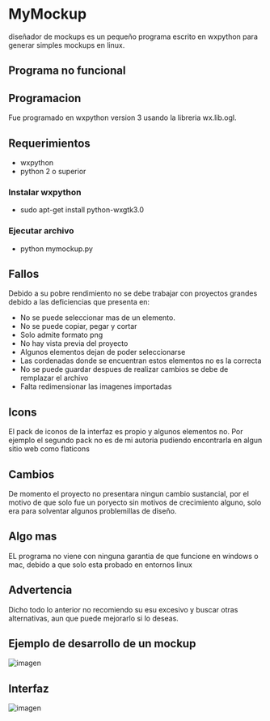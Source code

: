 
# MyMockup
diseñador de mockups es un pequeño programa escrito en wxpython para generar simples mockups en linux.

## Programa no funcional

## Programacion
Fue programado en wxpython version 3 usando la libreria wx.lib.ogl.

## Requerimientos
- wxpython
- python 2 o superior

### Instalar wxpython
- sudo apt-get install python-wxgtk3.0

### Ejecutar archivo
- python mymockup.py


## Fallos
Debido a su pobre rendimiento no se debe trabajar con proyectos grandes debido a las deficiencias que presenta en:
- No se puede seleccionar mas de un elemento.
- No se puede copiar, pegar y cortar
- Solo admite formato png
- No hay vista previa del proyecto
- Algunos elementos dejan de poder seleccionarse
- Las cordenadas donde se encuentran estos elementos no es la correcta
- No se puede guardar despues de realizar cambios se debe de remplazar el archivo
- Falta redimensionar las imagenes importadas

## Icons
El pack de iconos de la interfaz es propio y algunos elementos no. Por ejemplo el segundo pack no es de mi autoria
pudiendo encontrarla en algun sitio web como flaticons


## Cambios
De momento el proyecto no presentara ningun cambio sustancial, por el motivo de que solo fue un poryecto sin motivos de 
crecimiento alguno, solo era para solventar algunos problemillas de diseño.

## Algo mas
EL programa no viene con ninguna garantia de que funcione en windows o mac, debido a que solo esta probado en entornos linux

## Advertencia
Dicho todo lo anterior no recomiendo su esu excesivo y buscar otras alternativas, aun que puede mejorarlo si lo deseas.


## Ejemplo de desarrollo de un mockup
![imagen](https://github.com/pacpac1992/mymockup/blob/master/example.png)

## Interfaz
![imagen](https://github.com/pacpac1992/mymockup/blob/master/MyMockup.png)
